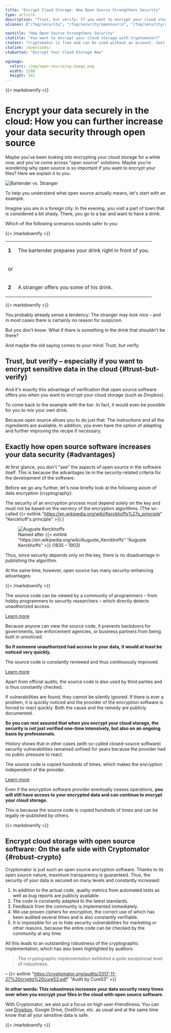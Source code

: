 ```yaml
---
title: "Encrypt Cloud Storage: How Open Source Strengthens Security"
type: article
description: "Trust, but verify: If you want to encrypt your cloud storage, open source encryption software offers you even more protection."
aliases: ["/faq/security", "/faq/security/opensource", "/faq/security/audits"]

navtitle: "How Open Source Strengthens Security"
ctatitle: "You want to encrypt your cloud storage with Cryptomator?"
ctatext: "Cryptomator is free and can be used without an account. Just download and get started."
ctalink: /downloads/
ctabutton: "Encrypt Your Cloud Storage Now"

ogimage:
  relsrc: /img/open-source/og-image.png
  width: 1200
  height: 541
---
```


<div class="prose prose-sm md:prose max-w-none md:max-w-none">{{< markdownify >}}

# Encrypt your data securely in the cloud: How you can further increase your data security through open source

<p class="lead">Maybe you've been looking into encrypting your cloud storage for a while now, and you've come across "open source" solutions. Maybe you're wondering why open source is so important if you want to encrypt your files? Here we explain it to you.</p>

<img class="inline-block" src="/img/open-source/bartender-vs-stranger.png" srcset="/img/open-source/bartender-vs-stranger.png 1x, /img/open-source/bartender-vs-stranger@2x.png 2x" alt="Bartender vs. Stranger" />

To help you understand what open source actually means, let's start with an example.

Imagine you are in a foreign city. In the evening, you visit a part of town that is considered a bit shady. There, you go to a bar and want to have a drink.

Which of the following scenarios sounds safer to you:

{{< /markdownify >}}</div>

<table class="my-6">
  <tr>
    <td class="text-center">
      <div class="fa-stack flex-shrink-0 text-xl text-secondary">
        <i class="fas fa-circle fa-stack-2x"></i>
        <strong class="fa-stack-1x fa-inverse">1</strong>
      </div>
    </td>
    <td class="pl-3">
      <p class="text-sm md:text-base leading-relaxed text-gray-700">The bartender prepares your drink right in front of you.</p>
    </td>
  </tr>

  <tr>
    <td class="text-center py-6">
      <p class="text-sm md:text-base leading-relaxed text-gray-700">or</p>
    </td>
    <td></td>
  </tr>

  <tr>
    <td class="text-center">
      <div class="fa-stack flex-shrink-0 text-xl text-secondary">
        <i class="fas fa-circle fa-stack-2x"></i>
        <strong class="fa-stack-1x fa-inverse">2</strong>
      </div>
    </td>
    <td class="pl-3">
      <p class="text-sm md:text-base leading-relaxed text-gray-700">A stranger offers you some of his drink.</p>
    </td>
  </tr>
</table>

<div class="prose prose-sm md:prose max-w-none md:max-w-none">{{< markdownify >}}

You probably already sense a tendency: The stranger may look nice – and in most cases there is certainly no reason for suspicion.

But you don't know: What if there is something in the drink that shouldn't be there?

And maybe the old saying comes to your mind: Trust, but verify.

## Trust, but verify – especially if you want to encrypt sensitive data in the cloud {#trust-but-verify}

And it's exactly this advantage of verification that open source software offers you when you want to encrypt your cloud storage (such as Dropbox).

To come back to the example with the bar: In fact, it would even be possible for you to mix your own drink.

Because open source allows you to do just that: The instructions and all the ingredients are available. In addition, you even have the option of adapting and further improving the recipe if necessary.

## Exactly how open source software increases your data security {#advantages}

At first glance, you don't "see" the aspects of open source in the software itself. This is because the advantages lie in the security-related criteria for the development of the software.

Before we go any further, let's now briefly look at the following axiom of data encryption (cryptography):

The security of an encryption process must depend solely on the key and must not be based on the secrecy of the encryption algorithms. (The so-called {{< extlink "https://en.wikipedia.org/wiki/Kerckhoffs%27s_principle" "Kerckhoff's principle" >}}.)

<figure class="text-center">
  <img class="inline-block rounded" src="/img/open-source/auguste-kerckhoffs.jpg" alt="Auguste Kerckhoffs" />
  <figcaption>Named after {{< extlink "https://en.wikipedia.org/wiki/Auguste_Kerckhoffs" "Auguste Kerckhoffs" >}} (1835 – 1903)</figcaption>
</figure>

Thus, since security depends only on the key, there is no disadvantage in publishing the algorithm.

At the same time, however, open source has many security-enhancing advantages:

{{< /markdownify >}}</div>

<div class="flex my-6">
  <div class="fa-stack flex-shrink-0 text-xl text-secondary mr-3">
    <i class="fas fa-circle fa-stack-2x"></i>
    <i class="fas fa-users fa-stack-1x fa-inverse"></i>
  </div>
  <div>
    <p class="text-sm md:text-base leading-relaxed text-gray-700 mb-4">The source code can be viewed by a community of programmers – from hobby programmers to security researchers – which directly detects unauthorized access.</p>
    <div x-data="{ isLearnMoreOpen: false }">
      <a class="text-primary no-underline hover:underline" href="#" x-on:click.prevent="isLearnMoreOpen = !isLearnMoreOpen"><i :class="{ 'fa-eye': !isLearnMoreOpen, 'fa-eye-slash': isLearnMoreOpen }" class="fas fa-fw"></i> Learn more</a>
      <div x-show="isLearnMoreOpen" x-cloak class="rounded shadow bg-white mt-4">
        <div class="p-4">
          <p class="text-sm md:text-base leading-relaxed text-gray-700 mb-4">Because anyone can view the source code, it prevents backdoors for governments, law enforcement agencies, or business partners from being built in unnoticed.</p>
          <p class="text-sm md:text-base leading-relaxed text-gray-700"><strong>So if someone unauthorized had access to your data, it would at least be noticed very quickly.</strong></p>
        </div>
      </div>
    </div>
  </div>
</div>

<div class="flex my-6">
  <div class="fa-stack flex-shrink-0 text-xl text-secondary mr-3">
    <i class="fas fa-circle fa-stack-2x"></i>
    <i class="fas fa-sync fa-stack-1x fa-inverse"></i>
  </div>
  <div>
    <p class="text-sm md:text-base leading-relaxed text-gray-700 mb-4">The source code is constantly reviewed and thus continuously improved.</p>
    <div x-data="{ isLearnMoreOpen: false }">
      <a class="text-primary no-underline hover:underline" href="#" x-on:click.prevent="isLearnMoreOpen = !isLearnMoreOpen"><i :class="{ 'fa-eye': !isLearnMoreOpen, 'fa-eye-slash': isLearnMoreOpen }" class="fas fa-fw"></i> Learn more</a>
      <div x-show="isLearnMoreOpen" x-cloak class="rounded shadow bg-white mt-4">
        <div class="p-4">
          <p class="text-sm md:text-base leading-relaxed text-gray-700 mb-4">Apart from official audits, the source code is also used by third parties and is thus constantly checked.</p>
          <p class="text-sm md:text-base leading-relaxed text-gray-700 mb-4">If vulnerabilities are found, they cannot be silently ignored. If there is ever a problem, it is quickly noticed and the provider of the encryption software is forced to react quickly. Both the cause and the remedy are publicly documented.</p>
          <p class="text-sm md:text-base leading-relaxed text-gray-700 mb-4"><strong>So you can rest assured that when you encrypt your cloud storage, the security is not just verified one-time intensively, but also on an ongoing basis by professionals.</strong></p>
          <p class="text-sm md:text-base leading-relaxed text-gray-700">History shows that in other cases (with so-called closed-source software) security vulnerabilities remained unfixed for years because the provider had no public pressure to react.</p>
        </div>
      </div>
    </div>
  </div>
</div>

<div class="flex mt-6 mb-12">
  <div class="fa-stack flex-shrink-0 text-xl text-secondary mr-3">
    <i class="fas fa-circle fa-stack-2x"></i>
    <i class="fas fa-clouds fa-stack-1x fa-inverse"></i>
  </div>
  <div>
    <p class="text-sm md:text-base leading-relaxed text-gray-700 mb-4">The source code is copied hundreds of times, which makes the encryption independent of the provider.</p>
    <div x-data="{ isLearnMoreOpen: false }">
      <a class="text-primary no-underline hover:underline" href="#" x-on:click.prevent="isLearnMoreOpen = !isLearnMoreOpen"><i :class="{ 'fa-eye': !isLearnMoreOpen, 'fa-eye-slash': isLearnMoreOpen }" class="fas fa-fw"></i> Learn more</a>
      <div x-show="isLearnMoreOpen" x-cloak class="rounded shadow bg-white mt-4">
        <div class="p-4">
          <p class="text-sm md:text-base leading-relaxed text-gray-700 mb-4">Even if the encryption software provider eventually ceases operations, <strong>you will still have access to your encrypted data and can continue to encrypt your cloud storage.</strong></p>
          <p class="text-sm md:text-base leading-relaxed text-gray-700">This is because the source code is copied hundreds of times and can be legally re-published by others.</p>
        </div>
      </div>
    </div>
  </div>
</div>

<div class="prose prose-sm md:prose max-w-none md:max-w-none">{{< markdownify >}}

## Encrypt cloud storage with open source software: On the safe side with Cryptomator {#robust-crypto}

Cryptomator is just such an open source encryption software. Thanks to its open source nature, maximum transparency is guaranteed. Thus, the security of your data is secured on many levels and constantly increased:

1. In addition to the actual code, quality metrics from automated tests as well as bug reports are publicly available.
2. The code is constantly adapted to the latest standards.
3. Feedback from the community is implemented immediately.
4. We use proven ciphers for encryption, the correct use of which has been audited several times and is also constantly verifiable.
5. It is impossible for us to hide security vulnerabilities for marketing or other reasons, because the entire code can be checked by the community at any time.

All this leads to an outstanding robustness of the cryptographic implementation, which has also been highlighted by auditors:

> The cryptographic implementation exhibited a quite exceptional level of robustness.

– {{< extlink "https://cryptomator.org/audits/2017-11-27%20crypto%20cure53.pdf" "Audit by Cure53" >}}

**In other words: This robustness increases your data security many times over when you encrypt your files in the cloud with open source software.**

With Cryptomator, we also put a focus on high user-friendliness. You can use [Dropbox](/encrypt-dropbox/), Google Drive, OneDrive, etc. as usual and at the same time know that all your sensitive data is safe.

{{< /markdownify >}}</div>

